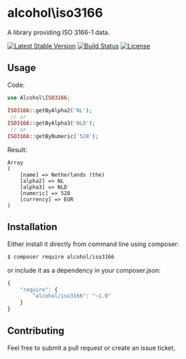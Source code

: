 # alcohol\iso3166

A library providing ISO 3166-1 data.

[![Latest Stable Version](https://poser.pugx.org/alcohol/iso3166/v/stable.png)](https://packagist.org/packages/alcohol/iso3166)
[![Build Status](https://travis-ci.org/alcohol/iso3166.png?branch=master)](https://travis-ci.org/alcohol/iso3166)
[![License](https://poser.pugx.org/alcohol/iso3166/license.png)](https://packagist.org/packages/alcohol/iso3166)

## Usage

Code:

``` php
use Alcohol\ISO3166;

ISO3166::getByAlpha2('NL');
 // or
ISO3166::getByAlpha3('NLD');
 // or
ISO3166::getByNumeric('528');
```

Result:

```
Array
(
    [name] => Netherlands (the)
    [alpha2] => NL
    [alpha3] => NLD
    [numeric] => 528
    [currency] => EUR
)
```

## Installation

Either install it directly from command line using composer:

``` sh
$ composer require alcohol/iso3166
```

or include it as a dependency in your composer.json:

``` javascript
{
    "require": {
        "alcohol/iso3166": "~1.0"
    }
}
```

## Contributing

Feel free to submit a pull request or create an issue ticket.
